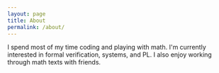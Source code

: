 ```yaml
---
layout: page
title: About
permalink: /about/
---
```


I spend most of my time coding and playing with math. I'm currently interested
in formal verification, systems, and PL. I also enjoy working through math texts
with friends.
